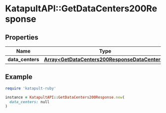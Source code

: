 # KatapultAPI::GetDataCenters200Response

## Properties

| Name | Type | Description | Notes |
| ---- | ---- | ----------- | ----- |
| **data_centers** | [**Array&lt;GetDataCenters200ResponseDataCenters&gt;**](GetDataCenters200ResponseDataCenters.md) |  |  |

## Example

```ruby
require 'katapult-ruby'

instance = KatapultAPI::GetDataCenters200Response.new(
  data_centers: null
)
```


